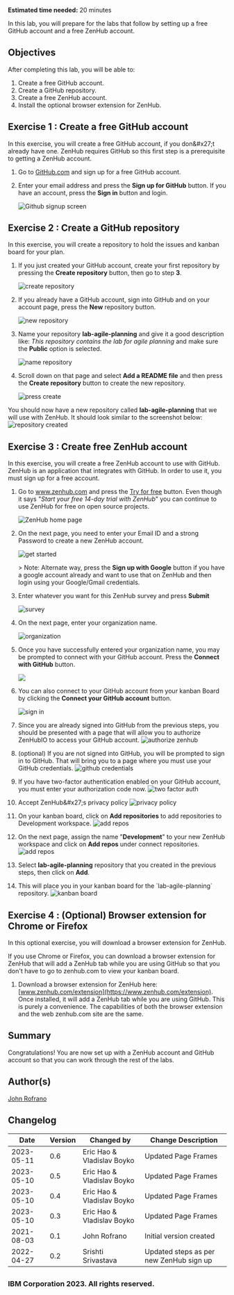 **Estimated time needed:** 20 minutes

In this lab, you will prepare for the labs that follow by setting up a free GitHub account and a free ZenHub account.

## Objectives

After completing this lab, you will be able to:

1. Create a free GitHub account.
1. Create a GitHub repository.
1. Create a free ZenHub account.
1. Install the optional browser extension for ZenHub.

## Exercise 1 : Create a free GitHub account

In this exercise, you will create a free GitHub account, if you don\&#x27;t already have one. ZenHub requires GitHub so this first step is a prerequisite to getting a ZenHub account.

1. Go to [GitHub.com](http://github.com) and sign up for a free GitHub account.

1. Enter your email address and press the **Sign up for GitHub** button. If you have an account, press the **Sign in** button and login.

    ![Github signup screen](https://cf-courses-data.s3.us.cloud-object-storage.appdomain.cloud/IBM-CD0116EN-SkillsNetwork/labs/module_2/lab_1/images/lab1-github-sign-up.png)

## Exercise 2 : Create a GitHub repository

In this exercise, you will create a repository to hold the issues and kanban board for your plan.

1. If you just created your GitHub account, create your first repository by pressing the **Create repository** button, then go to step **3**.

    ![create repository](https://cf-courses-data.s3.us.cloud-object-storage.appdomain.cloud/IBM-CD0116EN-SkillsNetwork/labs/module_2/lab_1/images/lab1-github-create-repository.png)

1. If you already have a GitHub account, sign into GitHub and on your account page, press the **New** repository button.

    ![new repository](https://cf-courses-data.s3.us.cloud-object-storage.appdomain.cloud/IBM-CD0116EN-SkillsNetwork/labs/module_2/lab_1/images/lab1-github-new-repository.png)

1. Name your repository **lab-agile-planning** and give it a good description like: _This repository contains the lab for agile planning_ and make sure the **Public** option is selected.

    ![name repository](https://cf-courses-data.s3.us.cloud-object-storage.appdomain.cloud/IBM-CD0116EN-SkillsNetwork/labs/module_2/lab_1/images/lab1-github-name-repository.png)

1. Scroll down on that page and select **Add a README file** and then press the **Create repository** button to create the new repository.

    ![press create](https://cf-courses-data.s3.us.cloud-object-storage.appdomain.cloud/IBM-CD0116EN-SkillsNetwork/labs/module_2/lab_1/images/lab1-github-press-create.png)

You should now have a new repository called **lab-agile-planning** that we will use with ZenHub. It should look similar to the screenshot below:
    ![repository created](https://cf-courses-data.s3.us.cloud-object-storage.appdomain.cloud/IBM-CD0116EN-SkillsNetwork/labs/module_2/lab_1/images/lab1-github-repository-created.png)

## Exercise 3 : Create free ZenHub account

In this exercise, you will create a free ZenHub account to use with GitHub. ZenHub is an application that integrates with GitHub. In order to use it, you must sign up for a free account.

1. Go to www.zenhub.com and press the [Try for free](https://www.zenhub.com/sign-up) button. Even though it says &quot;*Start your free 14-day trial with ZenHub*&quot; you can continue to use ZenHub for free on open source projects.

    ![ZenHub home page](https://cf-courses-data.s3.us.cloud-object-storage.appdomain.cloud/IBM-CD0116EN-SkillsNetwork/labs/module_2/lab_1/images/lab1-zenhub-homepage.png)

1. On the next page, you need to enter your Email ID and a strong Password to create a new ZenHub account.

    ![get started](https://cf-courses-data.s3.us.cloud-object-storage.appdomain.cloud/IBM-CD0116EN-SkillsNetwork/labs/module_2/lab_1/images/lab1-sign-up.png)

	&gt; Note: Alternate way, press the **Sign up with Google** button if you have a google account already and want to use that on ZenHub and then login using your Google/Gmail credentials.

1. Enter whatever you want for this ZenHub survey and press **Submit**

    ![survey](https://cf-courses-data.s3.us.cloud-object-storage.appdomain.cloud/IBM-CD0116EN-SkillsNetwork/labs/module_2/lab_1/images/lab1-zenhub-survey.png)

1. On the next page, enter your organization name.

    ![organization](https://cf-courses-data.s3.us.cloud-object-storage.appdomain.cloud/IBM-CD0116EN-SkillsNetwork/labs/module_2/lab_1/images/lab1-org.png)

1. Once you have successfully entered your organization name, you may be prompted to connect with your GitHub account. Press the **Connect with GitHub** button.

    ![](https://cf-courses-data.s3.us.cloud-object-storage.appdomain.cloud/IBM-CD0116EN-SkillsNetwork/Connect%20with%20GitHub.jpg)

1. You can also connect to your GitHub account from your kanban Board by clicking the **Connect your GitHub account** button.

    ![sign in](https://cf-courses-data.s3.us.cloud-object-storage.appdomain.cloud/IBM-CD0116EN-SkillsNetwork/labs/module_2/lab_1/images/lab1-connect-to-github.png)

1. Since you are already signed into GitHub from the previous steps, you should be presented with a page that will allow you to authorize ZenHubIO to access your GitHub account.
    ![authorize zenhub](https://cf-courses-data.s3.us.cloud-object-storage.appdomain.cloud/IBM-CD0116EN-SkillsNetwork/labs/module_2/lab_1/images/lab1-zenhub-authorize-zenhubio.png)

1. (optional) If you are not signed into GitHub, you will be prompted to sign in to GitHub. That will bring you to a page where you must use your GitHub credentials.
    ![github credentials](https://cf-courses-data.s3.us.cloud-object-storage.appdomain.cloud/IBM-CD0116EN-SkillsNetwork/labs/module_2/lab_1/images/lab1-zebhub-github-credentials.png)

1. If you have two-factor authentication enabled on your GitHub account, you must enter your authorization code now.
    ![two factor auth](https://cf-courses-data.s3.us.cloud-object-storage.appdomain.cloud/IBM-CD0116EN-SkillsNetwork/labs/module_2/lab_1/images/lab1-zenhub-two-factor-auth.png)

1. Accept ZenHub\&#x27;s privacy policy
    ![privacy policy](https://cf-courses-data.s3.us.cloud-object-storage.appdomain.cloud/IBM-CD0116EN-SkillsNetwork/labs/module_2/lab_1/images/lab1-zenhub-privacy-policy.png)

1. On your kanban board, click on **Add repositories** to add repositories to Development workspace.
    ![add repos](https://cf-courses-data.s3.us.cloud-object-storage.appdomain.cloud/IBM-CD0116EN-SkillsNetwork/labs/module_2/lab_1/images/lab1-add-repo.png)

1. On the next page, assign the name &quot;**Development**&quot; to your new ZenHub workspace and click on **Add repos** under connect repositories.
      ![add repos](https://cf-courses-data.s3.us.cloud-object-storage.appdomain.cloud/IBM-CD0116EN-SkillsNetwork/labs/module_2/lab_1/images/lab1-add-repo2.png)

1. Select **lab-agile-planning** repository that you created in the previous steps, then click on **Add**.

1. This will place you in your kanban board for the &#x60;lab-agile-planning&#x60; repository.
    ![kanban board](https://cf-courses-data.s3.us.cloud-object-storage.appdomain.cloud/IBM-CD0116EN-SkillsNetwork/labs/module_2/lab_1/images/lab1-zenhub-kanban-board.png)

## Exercise 4 : (Optional) Browser extension for Chrome or Firefox

In this optional exercise, you will download a browser extension for ZenHub.

If you use Chrome or Firefox, you can download a browser extension for ZenHub that will add a ZenHub tab while you are using GitHub so that you don&#x27;t have to go to zenhub.com to view your kanban board.

1. Download a browser extension for ZenHub here: [www.zenhub.com/extension](https://www.zenhub.com/extension). Once installed, it will add a ZenHub tab while you are using GitHub. This is purely a convenience. The capabilities of both the browser extension and the web zenhub.com site are the same.

## Summary

Congratulations! You are now set up with a ZenHub account and GitHub account so that you can work through the rest of the labs.

## Author(s)

[John Rofrano](https://www.coursera.org/instructor/johnrofrano)

## Changelog
| Date | Version | Changed by | Change Description |
|------|--------|--------|---------|
|2023-05-11| 0.6 | Eric Hao &amp; Vladislav Boyko | Updated Page Frames |
|2023-05-10| 0.5 | Eric Hao &amp; Vladislav Boyko | Updated Page Frames |
|2023-05-10| 0.4 | Eric Hao &amp; Vladislav Boyko | Updated Page Frames |
|2023-05-10| 0.3 | Eric Hao &amp; Vladislav Boyko | Updated Page Frames |
| 2021-08-03 | 0.1 | John Rofrano | Initial version created |
| 2022-04-27 | 0.2 | Srishti Srivastava | Updated steps as per new ZenHub sign up |
## <h3 style="align:center;">IBM Corporation 2023. All rights reserved. <h3>
